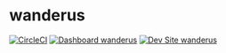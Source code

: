 # wanderus

[![CircleCI](https://circleci.com/gh/jasonlttl/wanderus.svg?style=shield)](https://circleci.com/gh/jasonlttl/wanderus)
[![Dashboard wanderus](https://img.shields.io/badge/dashboard-wanderus-yellow.svg)](https://dashboard.pantheon.io/sites/e6d3fca9-24c5-485b-b56e-0ffcb2b497a7#dev/code)
[![Dev Site wanderus](https://img.shields.io/badge/site-wanderus-blue.svg)](http://dev-wanderus.pantheonsite.io/)